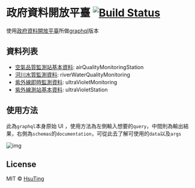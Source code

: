 # 政府資料開放平臺  [![Build Status][travis-image]][travis-url]
使用[政府資料開放平臺](http://data.gov.tw/)所做[graphql](https://open-data-tw.herokuapp.com/)版本

## 資料列表
- [空氣品質監測站基本資料](http://data.gov.tw/node/6075): airQualityMonitoringStation
- [河川水質監測資料](https://data.gov.tw/dataset/6078): riverWaterQualityMonitoring
- [紫外線即時監測資料](http://data.gov.tw/dataset/6076): ultraVioletMonitoring
- [紫外線測站基本資料](http://data.gov.tw/node/6077): ultraVioletStation

## 使用方法
此為`graphql`本身原始 UI ，使用方法為左側輸入想要的`query`，中間則為輸出結果，右側為`schemas`的`documentation`，可從此去了解可使用的`data`以及`args`

![img](https://hsuting.github.io/open-data/imgs/init.png)

## License
MIT © [HsuTing](http://hsuting.com)

[travis-image]: https://travis-ci.org/HsuTing/open-data.svg?branch=master
[travis-url]: https://travis-ci.org/HsuTing/open-data
